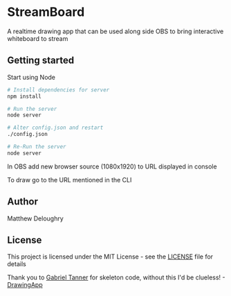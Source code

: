 
# StreamBoard

A realtime drawing app that can be used along side OBS to bring interactive whiteboard to stream


## Getting started

Start using Node

```bash
# Install dependencies for server
npm install

# Run the server
node server

# Alter config.json and restart
./config.json

# Re-Run the server
node server

```
In OBS add new browser source (1080x1920) to URL displayed in console

To draw go to the URL mentioned in the CLI

## Author

Matthew Deloughry

## License

This project is licensed under the MIT License - see the [LICENSE](LICENSE.md) file for details

Thank you to [Gabriel Tanner](https://github.com/TannerGabriel) for skeleton code, without this I'd be clueless! - [DrawingApp](https://github.com/TannerGabriel/DrawingApp)
